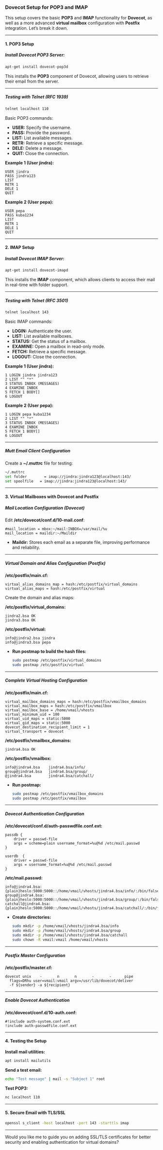### **Dovecot Setup for POP3 and IMAP**

This setup covers the basic **POP3** and **IMAP** functionality for **Dovecot**, as well as a more advanced **virtual mailbox** configuration with **Postfix** integration. Let’s break it down.

---

#### **1. POP3 Setup**

##### **Install Dovecot POP3 Server:**

```bash
apt-get install dovecot-pop3d
```

This installs the **POP3** component of Dovecot, allowing users to retrieve their email from the server.

---

##### **Testing with Telnet (RFC 1939)**

```bash
telnet localhost 110
```

Basic POP3 commands:

* **USER:** Specify the username.
* **PASS:** Provide the password.
* **LIST:** List available messages.
* **RETR:** Retrieve a specific message.
* **DELE:** Delete a message.
* **QUIT:** Close the connection.

**Example 1 (User jindra):**

```plaintext
USER jindra
PASS jindra123
LIST
RETR 1
DELE 1
QUIT
```

**Example 2 (User pepa):**

```plaintext
USER pepa
PASS kuba1234
LIST
RETR 1
DELE 1
QUIT
```

---

#### **2. IMAP Setup**

##### **Install Dovecot IMAP Server:**

```bash
apt-get install dovecot-imapd
```

This installs the **IMAP** component, which allows clients to access their mail in real-time with folder support.

---

##### **Testing with Telnet (RFC 3501)**

```bash
telnet localhost 143
```

Basic IMAP commands:

* **LOGIN:** Authenticate the user.
* **LIST:** List available mailboxes.
* **STATUS:** Get the status of a mailbox.
* **EXAMINE:** Open a mailbox in read-only mode.
* **FETCH:** Retrieve a specific message.
* **LOGOUT:** Close the connection.

**Example 1 (User jindra):**

```plaintext
1 LOGIN jindra jindra123
2 LIST "" "*"
3 STATUS INBOX (MESSAGES)
4 EXAMINE INBOX
5 FETCH 1 BODY[]
6 LOGOUT
```

**Example 2 (User pepa):**

```plaintext
1 LOGIN pepa kuba1234
2 LIST "" "*"
3 STATUS INBOX (MESSAGES)
4 EXAMINE INBOX
5 FETCH 1 BODY[]
6 LOGOUT
```

---

##### **Mutt Email Client Configuration**

Create a **\~/.muttrc** file for testing:

```bash
~/.muttrc
set folder        = imap://jindra:jindra123@localhost:143/
set spoolfile   = imap://jindra:jindra123@localhost:143/
```

---

#### **3. Virtual Mailboxes with Dovecot and Postfix**

##### **Mail Location Configuration (Dovecot)**

Edit **/etc/dovecot/conf.d/10-mail.conf**:

```plaintext
#mail_location = mbox:~/mail:INBOX=/var/mail/%u
mail_location = maildir:~/Maildir
```

* **Maildir:** Stores each email as a separate file, improving performance and reliability.

---

##### **Virtual Domain and Alias Configuration (Postfix)**

**/etc/postfix/main.cf:**

```plaintext
virtual_alias_domains_map = hash:/etc/postfix/virtual_domains
virtual_alias_maps = hash:/etc/postfix/virtual
```

Create the domain and alias maps:

**/etc/postfix/virtual\_domains:**

```plaintext
jindra2.bsa OK
jindra3.bsa OK
```

**/etc/postfix/virtual:**

```plaintext
info@jindra2.bsa jindra
info@jindra3.bsa pepa
```

* **Run postmap to build the hash files:**

  ```bash
  sudo postmap /etc/postfix/virtual_domains
  sudo postmap /etc/postfix/virtual
  ```

---

##### **Complete Virtual Hosting Configuration**

**/etc/postfix/main.cf:**

```plaintext
virtual_mailbox_domains_maps = hash:/etc/postfix/vmailbox_domains
virtual_mailbox_maps = hash:/etc/postfix/vmailbox
virtual_mailbox_base = /home/vmail/vhosts
virtual_minimum_uid = 100
virtual_uid_maps = static:5000
virtual_gid_maps = static:5000
dovecot_destination_recipient_limit = 1
virtual_transport = dovecot
```

**/etc/postfix/vmailbox\_domains:**

```plaintext
jindra4.bsa OK
```

**/etc/postfix/vmailbox:**

```plaintext
info@jindra4.bsa    jindra4.bsa/info/
group@jindra4.bsa   jindra4.bsa/group/
@jindra4.bsa        jindra4.bsa/catchall/
```

* **Run postmap:**

  ```bash
  sudo postmap /etc/postfix/vmailbox_domains
  sudo postmap /etc/postfix/vmailbox
  ```

---

##### **Dovecot Authentication Configuration**

**/etc/dovecot/conf.d/auth-passwdfile.conf.ext:**

```plaintext
passdb {
    driver = passwd-file
    args = scheme=plain username_format=%u@%d /etc/mail.passwd
}

userdb  {
    driver = passwd-file
    args = username_format=%u@%d /etc/mail.passwd
}
```

**/etc/mail.passwd:**

```plaintext
info@jindra4.bsa:{plain}heslo:5000:5000::/home/vmail/vhosts/jindra4.bsa/info/:/bin/false
group@jindra4.bsa:{plain}heslo:5000:5000::/home/vmail/vhosts/jindra4.bsa/group/:/bin/false
catchall@jindra4.bsa:{plain}heslo:5000:5000::/home/vmail/vhosts/jindra4.bsa/catchall/:/bin/false
```

* **Create directories:**

  ```bash
  sudo mkdir -p /home/vmail/vhosts/jindra4.bsa/info
  sudo mkdir -p /home/vmail/vhosts/jindra4.bsa/group
  sudo mkdir -p /home/vmail/vhosts/jindra4.bsa/catchall
  sudo chown -R vmail:vmail /home/vmail/vhosts
  ```

---

##### **Postfix Master Configuration**

**/etc/postfix/master.cf:**

```plaintext
dovecot unix    -       n       n       -       -      pipe
  flags=DRhu user=vmail:vmail argv=/usr/lib/dovecot/deliver
  -f ${sender} -a ${recipient}
```

---

##### **Enable Dovecot Authentication**

**/etc/dovecot/conf.d/10-auth.conf:**

```plaintext
#!include auth-system.conf.ext
!include auth-passwdfile.conf.ext
```

---

#### **4. Testing the Setup**

**Install mail utilities:**

```bash
apt install mailutils
```

**Send a test email:**

```bash
echo "Test message" | mail -s "Subject 1" root
```

**Test POP3:**

```bash
nc localhost 110
```

---

#### **5. Secure Email with TLS/SSL**

```bash
openssl s_client -host localhost -port 143 -starttls imap
```

---

Would you like me to guide you on adding SSL/TLS certificates for better security and enabling authentication for virtual domains?
